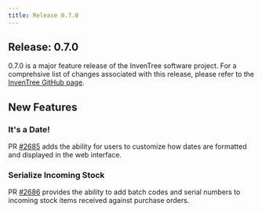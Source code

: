 ```yaml
---
title: Release 0.7.0
---
```


## Release: 0.7.0

0.7.0 is a major feature release of the InvenTree software project. For a comprehsive list of changes associated with this release, please refer to the [InvenTree GitHub page](https://github.com/inventree/InvenTree/milestone/10).

## New Features

### It's a Date!

PR [#2685](https://github.com/inventree/InvenTree/pull/2685) adds the ability for users to customize how dates are formatted and displayed in the web interface.

### Serialize Incoming Stock

PR [#2686](https://github.com/inventree/InvenTree/pull/2686) provides the ability to add batch codes and serial numbers to incoming stock items received against purchase orders.
